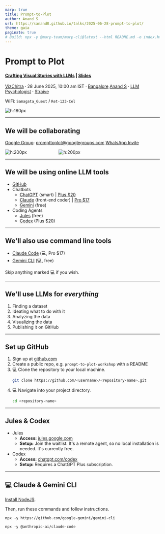 ```yaml
---
marp: true
title: Prompt-to-Plot
author: Anand S
url: https://sanand0.github.io/talks/2025-06-28-prompt-to-plot/
theme: gaia
paginate: true
# Build: npx -y @marp-team/marp-cli@latest --html README.md -o index.html
---
```


<style>
  blockquote {
    font-style: italic;
  }

  section {
    background-image: url('https://api.qrserver.com/v1/create-qr-code/?size=150x150&data=https://sanand0.github.io/talks/2025-06-28-prompt-to-plot/');
    background-repeat: no-repeat;
    background-position: top 20px right 20px;
    background-size: 80px auto;
  }

  img + img {
    margin-left: 100px;
  }
</style>

# Prompt to Plot

#### [Crafting Visual Stories with LLMs](https://hasgeek.com/VizChitra/prompt-to-plot/) | [Slides](https://sanand0.github.io/talks/2025-06-28-prompt-to-plot/)

[VizChitra](https://vizchitra.com/) · 28 June 2025, 10:00 am IST · [Bangalore](https://maps.app.goo.gl/VsnBZmVpA6Sxmyje7)
[Anand S](https://s-anand.net/) · [LLM Psychologist](https://www.linkedin.com/in/sanand0/) · [Straive](https://straive.com/)

WiFi: `Samagata_Guest` / `Ret-123-Cel`

![h:180px](https://api.qrserver.com/v1/create-qr-code/?size=150x150&data=https://sanand0.github.io/talks/2025-06-28-prompt-to-plot/)

---

## We will be collaborating

[Google Group](https://groups.google.com/g/prompttoplot): prompttoplot@googlegroups.com
[WhatsApp Invite](https://chat.whatsapp.com/IouFXUflmjPDPlQrjzdzgY)

![h:200px](https://api.qrserver.com/v1/create-qr-code/?size=200x200&data=https://groups.google.com/g/prompttoplot) ![h:200px](https://api.qrserver.com/v1/create-qr-code/?size=200x200&data=https://chat.whatsapp.com/IouFXUflmjPDPlQrjzdzgY)

---

## We will be using online LLM tools

- [GitHub](https://github.com/)
- Chatbots
  - [ChatGPT](https://chatgpt.com/) (smart) | [Plus $20](https://openai.com/chatgpt/pricing/)
  - [Claude](https://claude.ai/) (front-end coder) | [Pro $17](https://www.anthropic.com/pricing)
  - [Gemini](https://gemini.google.com/) (free)
- Coding Agents
  - [Jules](https://jules.google/com/) (free)
  - [Codex](https://chatgpt.com/codex) (Plus $20)

---

## We'll also use command line tools

- [Claude Code](https://www.anthropic.com/claude-code) (💻, Pro $17)
- [Gemini CLI](https://github.com/google-gemini/gemini-cli) (💻, free)

Skip anything marked 💻 if you wish.

---

## We'll use LLMs for _everything_

1. Finding a dataset
2. Ideating what to do with it
3. Analyzing the data
4. Visualizing the data
5. Publishing it on GitHub

---

## Set up GitHub

1.  Sign up at [github.com](https://github.com)
2.  Create a public repo, e.g. `prompt-to-plot-workshop` with a README
3.  💻 Clone the repository to your local machine.
    ```bash
    git clone https://github.com/<username>/<repository-name>.git
    ```
4.  💻 Navigate into your project directory.
    ```bash
    cd <repository-name>
    ```

---

## Jules & Codex

- Jules
  - **Access:** [jules.google.com](https://jules.google.com/)
  - **Setup:** Join the waitlist. It's a remote agent, so no local installation is needed. It's currently free.
- Codex
  - **Access:** [chatgpt.com/codex](https://chatgpt.com/codex)
  - **Setup:** Requires a ChatGPT Plus subscription.

---

## 💻 Claude & Gemini CLI

[Install NodeJS](https://nodejs.org/en/download).

Then, run these commands and follow instructions.

```
npx -y https://github.com/google-gemini/gemini-cli
```

```
npx -y @anthropic-ai/claude-code
```

